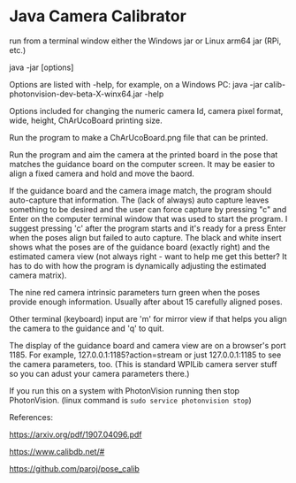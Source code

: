 # Java Camera Calibrator

run from a terminal window either the Windows jar or Linux arm64 jar (RPi, etc.)

java -jar <the right jar file> [options]

Options are listed with -help, for example, on a Windows PC:
java -jar calib-photonvision-dev-beta-X-winx64.jar -help

Options included for changing the numeric camera Id, camera pixel format, wide, height, ChArUcoBoard printing size.

Run the program to make a ChArUcoBoard.png file that can be printed.

Run the program and aim the camera at the printed board in the pose that matches the guidance board on the computer screen. It may be easier to align a fixed camera and hold and move the baord.

If the guidance board and the camera image match, the program should auto-capture that information. The (lack of always) auto capture leaves something to be desired and the user can force capture by pressing "c" and Enter on the computer terminal window that was used to start the program. I suggest pressing 'c' after the program starts and it's ready for a press Enter when the poses align but failed to auto capture. The black and white insert shows what the poses are of the guidance board (exactly right) and the estimated camera view (not always right - want to help me get this better? It has to do with how the program is dynamically adjusting the estimated camera matrix).

The nine red camera intrinsic parameters turn green when the poses provide enough information. Usually after about 15 carefully aligned poses.

Other terminal (keyboard) input are 'm' for mirror view if that helps you align the camera to the guidance and 'q' to quit.

The display of the guidance board and camera view are on a browser's port 1185. For example, 127.0.0.1:1185?action=stream or just 127.0.0.1:1185 to see the camera parameters, too. (This is standard WPILib camera server stuff so you can adust your camera parameters there.)

If you run this on a system with PhotonVision running then stop PhotonVision. (linux command is `sudo service photonvision stop`)

References:

https://arxiv.org/pdf/1907.04096.pdf

https://www.calibdb.net/#

https://github.com/paroj/pose_calib
